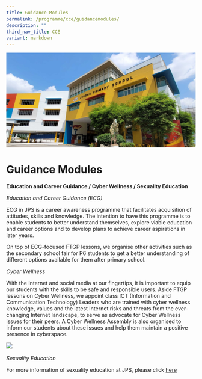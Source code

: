 ```yaml
---
title: Guidance Modules
permalink: /programme/cce/guidancemodules/
description: ""
third_nav_title: CCE
variant: markdown
---
```

![](/images/JPS_School_Front_Banner.jpg)

Guidance Modules
==========

**Education and Career Guidance / Cyber Wellness / Sexuality Education**

*Education and Career Guidance (ECG)*

ECG in JPS is a career awareness programme that facilitates acquisition of attitudes, skills and knowledge. The intention to have this programme is to enable students to better understand themselves, explore viable education and career options and to develop plans to achieve career aspirations in later years.

On top of ECG-focused FTGP lessons, we organise other activities such as the secondary school fair for P6 students to get a better understanding of different options available for them after primary school.

_Cyber Wellness_

With the Internet and social media at our fingertips, it is important to equip our students with the skills to be safe and responsible users. Aside FTGP lessons on Cyber Wellness, we appoint class ICT (Information and Communication Technology) Leaders who are trained with cyber wellness knowledge, values and the latest Internet risks and threats from the ever-changing Internet landscape, to serve as advocate for Cyber Wellness issues for their peers. A Cyber Wellness Assembly is also organised to inform our students about these issues and help them maintain a positive presence in cyberspace.

![](/images/CW.gif)

_Sexuality Education_

For more information of sexuality education at JPS, please click [here](/cce/programmes/moe-sexuality-education-in-schools/)